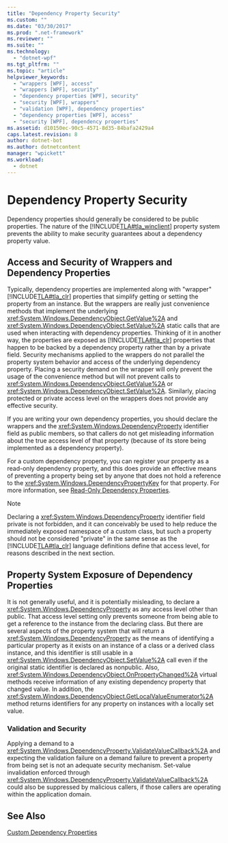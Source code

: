 ```yaml
---
title: "Dependency Property Security"
ms.custom: ""
ms.date: "03/30/2017"
ms.prod: ".net-framework"
ms.reviewer: ""
ms.suite: ""
ms.technology: 
  - "dotnet-wpf"
ms.tgt_pltfrm: ""
ms.topic: "article"
helpviewer_keywords: 
  - "wrappers [WPF], access"
  - "wrappers [WPF], security"
  - "dependency properties [WPF], security"
  - "security [WPF], wrappers"
  - "validation [WPF], dependency properties"
  - "dependency properties [WPF], access"
  - "security [WPF], dependency properties"
ms.assetid: d10150ec-90c5-4571-8d35-84bafa2429a4
caps.latest.revision: 8
author: dotnet-bot
ms.author: dotnetcontent
manager: "wpickett"
ms.workload: 
  - dotnet
---
```

# Dependency Property Security
Dependency properties should generally be considered to be public properties. The nature of the [!INCLUDE[TLA#tla_winclient](../../../../includes/tlasharptla-winclient-md.md)] property system prevents the ability to make security guarantees about a dependency property value.  
  
  
<a name="AccessSecurity"></a>   
## Access and Security of Wrappers and Dependency Properties  
 Typically, dependency properties are implemented along with "wrapper" [!INCLUDE[TLA#tla_clr](../../../../includes/tlasharptla-clr-md.md)] properties that simplify getting or setting the property from an instance. But the wrappers are really just convenience methods that implement the underlying <xref:System.Windows.DependencyObject.GetValue%2A> and <xref:System.Windows.DependencyObject.SetValue%2A> static calls that are used when interacting with dependency properties. Thinking of it in another way, the properties are exposed as [!INCLUDE[TLA#tla_clr](../../../../includes/tlasharptla-clr-md.md)] properties that happen to be backed by a dependency property rather than by a private field. Security mechanisms applied to the wrappers do not parallel the property system behavior and access of the underlying dependency property. Placing a security demand on the wrapper will only prevent the usage of the convenience method but will not prevent calls to <xref:System.Windows.DependencyObject.GetValue%2A> or <xref:System.Windows.DependencyObject.SetValue%2A>. Similarly, placing protected or private access level on the wrappers does not provide any effective security.  
  
 If you are writing your own dependency properties, you should declare the wrappers and the <xref:System.Windows.DependencyProperty> identifier field as public members, so that callers do not get misleading information about the true access level of that property (because of its store being implemented as a dependency property).  
  
 For a custom dependency property, you can register your property as a read-only dependency property, and this does provide an effective means of preventing a property being set by anyone that does not hold a reference to the <xref:System.Windows.DependencyPropertyKey> for that property. For more information, see [Read-Only Dependency Properties](../../../../docs/framework/wpf/advanced/read-only-dependency-properties.md).  
  
> [!NOTE]
>  Declaring a <xref:System.Windows.DependencyProperty> identifier field private is not forbidden, and it can conceivably be used to help reduce the immediately exposed namespace of a custom class, but such a property should not be considered "private" in the same sense as the [!INCLUDE[TLA#tla_clr](../../../../includes/tlasharptla-clr-md.md)] language definitions define that access level, for reasons described in the next section.  
  
<a name="PropertySystemExposure"></a>   
## Property System Exposure of Dependency Properties  
 It is not generally useful, and it is potentially misleading, to declare a <xref:System.Windows.DependencyProperty> as any access level other than public. That access level setting only prevents someone from being able to get a reference to the instance from the declaring class. But there are several aspects of the property system that will return a <xref:System.Windows.DependencyProperty> as the means of identifying a particular property as it exists on an instance of a class or a derived class instance, and this identifier is still usable in a <xref:System.Windows.DependencyObject.SetValue%2A> call even if the original static identifier is declared as nonpublic. Also, <xref:System.Windows.DependencyObject.OnPropertyChanged%2A> virtual methods receive information of any existing dependency property that changed value. In addition, the <xref:System.Windows.DependencyObject.GetLocalValueEnumerator%2A> method returns identifiers for any property on instances with a locally set value.  
  
### Validation and Security  
 Applying a demand to a <xref:System.Windows.DependencyProperty.ValidateValueCallback%2A> and expecting the validation failure on a demand failure to prevent a property from being set is not an adequate security mechanism. Set-value invalidation enforced through <xref:System.Windows.DependencyProperty.ValidateValueCallback%2A> could also be suppressed by malicious callers, if those callers are operating within the application domain.  
  
## See Also  
 [Custom Dependency Properties](../../../../docs/framework/wpf/advanced/custom-dependency-properties.md)
